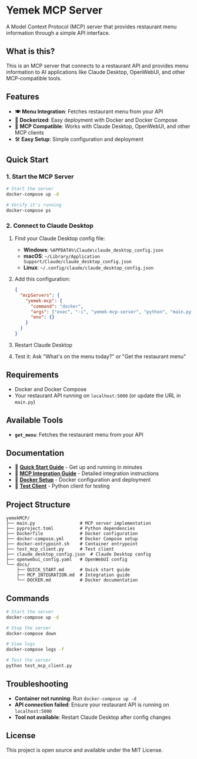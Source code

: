 # Yemek MCP Server

A Model Context Protocol (MCP) server that provides restaurant menu information through a simple API interface.

## What is this?

This is an MCP server that connects to a restaurant API and provides menu information to AI applications like Claude Desktop, OpenWebUI, and other MCP-compatible tools.

## Features

- 🍽️ **Menu Integration**: Fetches restaurant menu from your API
- 🐳 **Dockerized**: Easy deployment with Docker and Docker Compose
- 🔌 **MCP Compatible**: Works with Claude Desktop, OpenWebUI, and other MCP clients
- 🛠️ **Easy Setup**: Simple configuration and deployment

## Quick Start

### 1. Start the MCP Server

```bash
# Start the server
docker-compose up -d

# Verify it's running
docker-compose ps
```

### 2. Connect to Claude Desktop

1. Find your Claude Desktop config file:
   - **Windows**: `%APPDATA%\Claude\claude_desktop_config.json`
   - **macOS**: `~/Library/Application Support/Claude/claude_desktop_config.json`
   - **Linux**: `~/.config/claude/claude_desktop_config.json`

2. Add this configuration:
   ```json
   {
     "mcpServers": {
       "yemek-mcp": {
         "command": "docker",
         "args": ["exec", "-i", "yemek-mcp-server", "python", "main.py"],
         "env": {}
       }
     }
   }
   ```

3. Restart Claude Desktop

4. Test it: Ask "What's on the menu today?" or "Get the restaurant menu"

## Requirements

- Docker and Docker Compose
- Your restaurant API running on `localhost:5000` (or update the URL in `main.py`)

## Available Tools

- **`get_menu`**: Fetches the restaurant menu from your API

## Documentation

- 📖 **[Quick Start Guide](QUICK_START.md)** - Get up and running in minutes
- 🔧 **[MCP Integration Guide](MCP_INTEGRATION.md)** - Detailed integration instructions
- 🐳 **[Docker Setup](DOCKER.md)** - Docker configuration and deployment
- 🧪 **[Test Client](test_mcp_client.py)** - Python client for testing

## Project Structure

```
yemekMCP/
├── main.py                 # MCP server implementation
├── pyproject.toml          # Python dependencies
├── Dockerfile              # Docker configuration
├── docker-compose.yml      # Docker Compose setup
├── docker-entrypoint.sh    # Container entrypoint
├── test_mcp_client.py      # Test client
├── claude_desktop_config.json  # Claude Desktop config
├── openwebui_config.yaml   # OpenWebUI config
└── docs/
    ├── QUICK_START.md      # Quick start guide
    ├── MCP_INTEGRATION.md  # Integration guide
    └── DOCKER.md           # Docker documentation
```

## Commands

```bash
# Start the server
docker-compose up -d

# Stop the server
docker-compose down

# View logs
docker-compose logs -f

# Test the server
python test_mcp_client.py
```

## Troubleshooting

- **Container not running**: Run `docker-compose up -d`
- **API connection failed**: Ensure your restaurant API is running on `localhost:5000`
- **Tool not available**: Restart Claude Desktop after config changes

## License

This project is open source and available under the MIT License.

